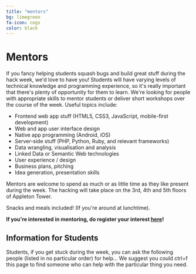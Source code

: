 ```yaml
---
title: "mentors"
bg: limegreen
fa-icon: cogs 
color: black  
---
```


# Mentors


If you fancy helping students squash bugs and build great stuff during the hack week, we'd love to have you! Students will have varying levels of technical knowledge and programming experience, so it's really important that there's plenty of opportunity for them to learn. We're looking for people with appropriate skills to mentor students or deliver short workshops over the course of the week. Useful topics include:

 *  Frontend web app stuff (HTML5, CSS3, JavaScript, mobile-first development)
 *  Web and app user interface design
 *  Native app programming (Android, iOS)
 *  Server-side stuff (PHP, Python, Ruby, and relevant frameworks)
 *  Data wrangling, visualisation and analysis
 *  Linked Data or Semantic Web technologies
 *  User experience / design
 *  Business plans, pitching
 *  Idea generation, presentation skills

Mentors are welcome to spend as much or as little time as they like present during the week. The hacking will take place on the 3rd, 4th and 5th floors of Appleton Tower.

Snacks and meals included! (If you're around at lunchtime).

**If you're interested in mentoring, do register your interest [here](https://docs.google.com/forms/d/1GrSxtkU4h_c7x1KWbAq5Cgy4fyksDJGsB8Tn5-AyKLE/viewform)!**

## Information for Students

Students, if you get stuck during the week, you can ask the following people (listed in no particular order) for help... We suggest you could ctrl+f this page to find someone who can help with the particular thing you need.
